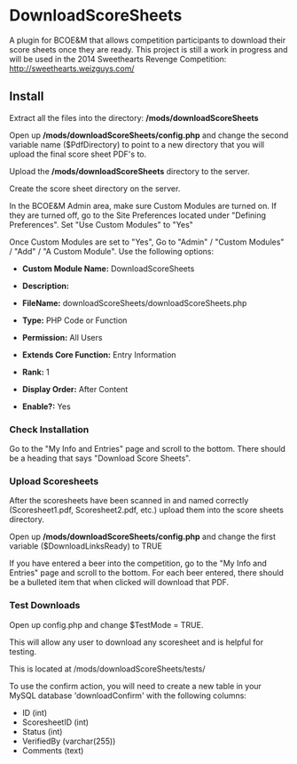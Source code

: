 DownloadScoreSheets
===================

A plugin for BCOE&amp;M that allows competition participants to download their score sheets once they are ready. This project is still a work in progress and will be used in the 2014 Sweethearts Revenge Competition: http://sweethearts.weizguys.com/

Install
-------
Extract all the files into the directory: **/mods/downloadScoreSheets**

Open up **/mods/downloadScoreSheets/config.php** and change the second variable name ($PdfDirectory) to point to a new directory that you will upload the final score sheet PDF's to. 

Upload the **/mods/downloadScoreSheets** directory to the server.

Create the score sheet directory on the server.

In the BCOE&amp;M Admin area, make sure Custom Modules are turned on. If they are turned off, go to the Site Preferences located under "Defining Preferences". Set "Use Custom Modules" to "Yes"

Once Custom Modules are set to "Yes", Go to "Admin" / "Custom Modules" / "Add" / "A Custom Module". Use the following options:

- **Custom Module Name:** DownloadScoreSheets

- **Description:**

- **FileName:** downloadScoreSheets/downloadScoreSheets.php

- **Type:** PHP Code or Function

- **Permission:** All Users

- **Extends Core Function:** Entry Information

- **Rank:** 1

- **Display Order:** After Content

- **Enable?:** Yes

### Check Installation

Go to the "My Info and Entries" page and scroll to the bottom. There should be a heading that says "Download Score Sheets". 

### Upload Scoresheets

After the scoresheets have been scanned in and named correctly (Scoresheet1.pdf, Scoresheet2.pdf, etc.) upload them into the score sheets directory.

Open up **/mods/downloadScoreSheets/config.php** and change the first variable ($DownloadLinksReady) to TRUE

If you have entered a beer into the competition, go to the "My Info and Entries" page and scroll to the bottom. For each beer entered, there should be a bulleted item that when clicked will download that PDF.

### Test Downloads

Open up config.php and change $TestMode = TRUE.

This will allow any user to download any scoresheet and is helpful for testing. 

This is located at /mods/downloadScoreSheets/tests/

To use the confirm action, you will need to create a new table in your MySQL database 'downloadConfirm' with the following columns:

- ID (int)
- ScoresheetID (int)
- Status (int)
- VerifiedBy (varchar(255))
- Comments (text)
